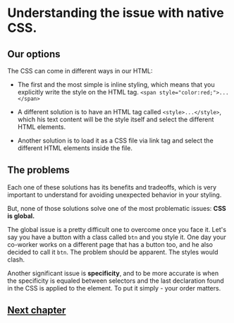 
# Understanding the issue with native CSS.

## Our options

The CSS can come in different ways in our HTML:

* The first and the most simple is inline styling, which means that you explicitly write the style on the HTML tag. `<span style="color:red;">...</span>`

* A different solution is to have an HTML tag called `<style>...</style>`, which his text content will be the style itself and select the different HTML elements.

* Another solution is to load it as a CSS file via link tag and select the different HTML elements inside the file.

## The problems

Each one of these solutions has its benefits and tradeoffs, which is very important to understand for avoiding unexpected behavior in your styling.

But, none of those solutions solve one of the most problematic issues: **CSS is global.**

The global issue is a pretty difficult one to overcome once you face it.
Let's say you have a button with a class called `btn` and you style it.
One day your co-worker works on a different page that has a button too,
and he also decided to call it `btn`.
The problem should be apparent. The styles would clash.

Another significant issue is **specificity**, and to be more accurate is when the specificity is equaled between selectors and the last declaration found in the CSS is applied to the element.
To put it simply - your order matters.

## [Next chapter](./setup-the-solution.md)